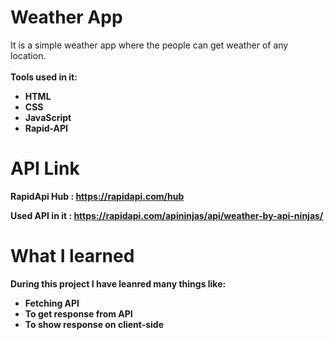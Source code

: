 # Weather App
It is a simple weather app where the people can get weather of any location.
<br>
<br>
<b>Tools used in it:<b>
- HTML
- CSS
- JavaScript
- Rapid-API

# API Link
RapidApi Hub : https://rapidapi.com/hub

Used API in it : https://rapidapi.com/apininjas/api/weather-by-api-ninjas/

# What I learned 
During this project I have leanred many things like:
- Fetching API
- To get response from API
- To show response on client-side

